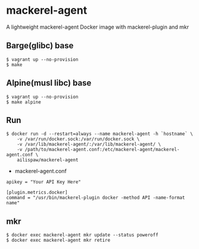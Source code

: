 # mackerel-agent

A lightweight mackerel-agent Docker image with mackerel-plugin and mkr

## Barge(glibc) base

```
$ vagrant up --no-provision
$ make
```

## Alpine(musl libc) base

```
$ vagrant up --no-provision
$ make alpine
```

## Run

```
$ docker run -d --restart=always --name mackerel-agent -h `hostname` \
    -v /var/run/docker.sock:/var/run/docker.sock \
    -v /var/lib/mackerel-agent/:/var/lib/mackerel-agent/ \
    -v /path/to/mackerel-agent.conf:/etc/mackerel-agent/mackerel-agent.conf \
    ailispaw/mackerel-agent
```

- mackerel-agent.conf
```
apikey = "Your API Key Here"

[plugin.metrics.docker]
command = "/usr/bin/mackerel-plugin docker -method API -name-format name"
```

## mkr

```
$ docker exec mackerel-agent mkr update --status poweroff
$ docker exec mackerel-agent mkr retire
```
